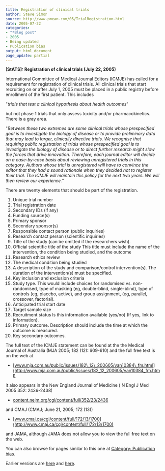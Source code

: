 ```yaml
---
title: Registration of clinical trials
author: Steve Simon
source: http://www.pmean.com/05/TrialRegistration.html
date: 2005-07-22
categories:
- "*Blog post"
- 2005
- Being updated
- Publication bias
output: html_document
page_update: partial
---
```

**[StATS]:** **Registration of clinical trials (July
22, 2005)**

International Committee of Medical Journal Editors (ICMJE) has called
for a requirement for registration of clinical trials. All clinical
trials that start recruiting on or after July 1, 2005 must be placed
in a public registry before enrollment of the first patient. This
includes

"*trials that test a clinical hypothesis about health outcomes*"

but not phase 1 trials that only assess toxicity and/or
pharmacokinetics. There is a gray area.

"*Between these two extremes are some clinical trials whose
prespecified goal is to investigate the biology of disease or to
provide preliminary data that may lead to larger, clinically
directive trials. We recognise that requiring public registration of
trials whose prespecified goal is to investigate the biology of
disease or to direct further research might slow the forces that
drive innovation. Therefore, each journal editor will decide on a
case-by-case basis about reviewing unregistered trials in this
category. Authors whose trial is unregistered will have to convince
the editor that they had a sound rationale when they decided not to
register their trial. The ICMJE will maintain this policy for the
next two years. We will then review our experience.*"

There are twenty elements that should be part of the registration.

1.  Unique trial number
2.  Trial registration date
3.  Secondary IDs (if any)
4.  Funding source(s)
5.  Primary sponsor
6.  Secondary sponsor(s)
7.  Responsible contact person (public inquiries)
8.  Research contact person (scientific inquiries)
9.  Title of the study (can be omitted if the researchers wish).
10. Official scientific title of the study This title must include the
name of the intervention, the condition being studied, and the
outcome
11. Research ethics review
12. The medical condition being studied
13. A description of the study and comparison/control intervention(s).
The duration of the intervention(s) must be specified.
14. Key inclusion and exclusion criteria
15. Study type. This would include choices for randomised vs.
non-randomised, type of masking (eg, double-blind, single-blind),
type of controls (eg, placebo, active), and group assignment, (eg,
parallel, crossover, factorial).
16. Anticipated trial start date
17. Target sample size
18. Recruitment status Is this information available (yes/no) (If yes,
link to information).
19. Primary outcome. Description should include the time at which the
outcome is measured.
20. Key secondary outcomes.

The full text of the ICMJE statement can be found at the the Medical
Journal of Australia (MJA 2005; 182 (12): 609-610) and the full free
text is on the web at

- [www.mja.com.au/public/issues/182\_12\_200605/van10384\_fm.html](http://www.mja.com.au/public/issues/182_12_200605/van10384_fm.html)

It also appears in the New England Journal of Medicine ( N Engl J Med
2005 352: 2436-2438)

- [content.nejm.org/cgi/content/full/352/23/2436](http://content.nejm.org/cgi/content/full/352/23/2436)

and CMAJ (CMAJ; June 21, 2005; 172 (13))

- [www.cmaj.ca/cgi/content/full/172/13/1700](http://www.cmaj.ca/cgi/content/full/172/13/1700)

and JAMA, although JAMA does not allow you to view the full free text
on the web.

 You can also browse
for pages similar to this one at [Category: Publication
bias](../category/PublicationBias.html).

Earlier versions are [here][sim1] and [here][sim2].

[sim1]: http://www.pmean.com/05/TrialRegistration.html
[sim2]: http://new.pmean.com/trial-registration/

